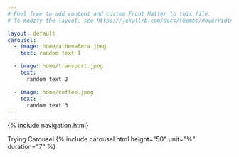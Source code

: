 ```yaml
---
# Feel free to add content and custom Front Matter to this file.
# To modify the layout, see https://jekyllrb.com/docs/themes/#overriding-theme-defaults

layout: default
carousel:
  - image: home/athenaBeta.jpeg
    text: random text 1

  - image: home/transport.jpeg
    text: |
      random text 2

  - image: home/coffee.jpeg
    text: |
      random text 3
---
```

{% include navigation.html}


Trying Carousel
{% include carousel.html height="50" unit="%" duration="7" %}
